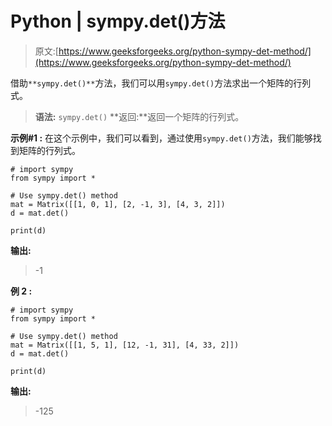 # Python | sympy.det()方法

> 原文:[https://www.geeksforgeeks.org/python-sympy-det-method/](https://www.geeksforgeeks.org/python-sympy-det-method/)

借助`**sympy.det()**`方法，我们可以用`sympy.det()`方法求出一个矩阵的行列式。

> **语法:** `sympy.det()`
> **返回:**返回一个矩阵的行列式。

**示例#1 :**
在这个示例中，我们可以看到，通过使用`sympy.det()`方法，我们能够找到矩阵的行列式。

```
# import sympy
from sympy import *

# Use sympy.det() method
mat = Matrix([[1, 0, 1], [2, -1, 3], [4, 3, 2]])
d = mat.det()

print(d)
```

**输出:**

> -1

**例 2 :**

```
# import sympy
from sympy import *

# Use sympy.det() method
mat = Matrix([[1, 5, 1], [12, -1, 31], [4, 33, 2]])
d = mat.det()

print(d)
```

**输出:**

> -125